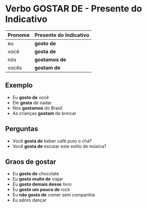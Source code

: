 # Verbo GOSTAR DE - Presente do Indicativo

| Pronome | Presente do Indicativo |
| -- | -- |
| eu | **gosto de** |
| você | **gosta de** |
| nós | **gostamos de** |
| vocês | **gostam de** |

## Exemplo

* Eu **gosto de** você
* Ele **gosta** de nadar
* Nós **gostamos** do Brasil
* As crianças **gostam** de brincar

## Perguntas

* Você **gosta de** beber café puro o chá?
* Você **gosta de** escutar este estilo de música?

## Graos de gostar

* Eu **gosto de** chocolate
* Eu **gosto muito de** viajar
* Eu **gosto demais desse** livro
* Eu **gosto um pouco de** rock
* Eu **não gosto de** comer sem companhia
* Eu adoro dançar
